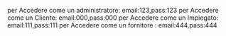 per Accedere come un administratore: email:123,pass:123
per Accedere come un Cliente: email:000,pass:000
per Accedere come un Impiegato: email:111,pass:111
per Accedere come un fornitore : email:444,pass:444
